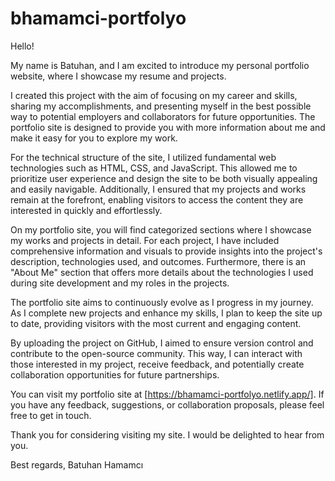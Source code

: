 # bhamamci-portfolyo
Hello!

My name is Batuhan, and I am excited to introduce my personal portfolio website, where I showcase my resume and projects.

I created this project with the aim of focusing on my career and skills, sharing my accomplishments, and presenting myself in the best possible way to potential employers and collaborators for future opportunities. The portfolio site is designed to provide you with more information about me and make it easy for you to explore my work.

For the technical structure of the site, I utilized fundamental web technologies such as HTML, CSS, and JavaScript. This allowed me to prioritize user experience and design the site to be both visually appealing and easily navigable. Additionally, I ensured that my projects and works remain at the forefront, enabling visitors to access the content they are interested in quickly and effortlessly.

On my portfolio site, you will find categorized sections where I showcase my works and projects in detail. For each project, I have included comprehensive information and visuals to provide insights into the project's description, technologies used, and outcomes. Furthermore, there is an "About Me" section that offers more details about the technologies I used during site development and my roles in the projects.

The portfolio site aims to continuously evolve as I progress in my journey. As I complete new projects and enhance my skills, I plan to keep the site up to date, providing visitors with the most current and engaging content.

By uploading the project on GitHub, I aimed to ensure version control and contribute to the open-source community. This way, I can interact with those interested in my project, receive feedback, and potentially create collaboration opportunities for future partnerships.

You can visit my portfolio site at [https://bhamamci-portfolyo.netlify.app/]. If you have any feedback, suggestions, or collaboration proposals, please feel free to get in touch.

Thank you for considering visiting my site. I would be delighted to hear from you.

Best regards,
Batuhan Hamamcı

